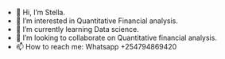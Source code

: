 - 👋 Hi, I’m Stella.
- 👀 I’m interested in Quantitative Financial analysis.
- 🌱 I’m currently learning Data science.
- 💞️ I’m looking to collaborate on Quantitative financial analysis.
- 📫 How to reach me: Whatsapp +254794869420

<!---
karimistella/karimistella is a ✨ special ✨ repository because its `README.md` (this file) appears on your GitHub profile.
You can click the Preview link to take a look at your changes.
--->

